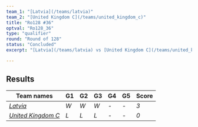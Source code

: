 ```yaml
---
team_1: "[Latvia](/teams/latvia)"
team_2: "[United Kingdom C](/teams/united_kingdom_c)"
title: "Ro128 #36"
optval: "Ro128_36"
type: "qualifier"
round: "Round of 128"
status: "Concluded"
excerpt: "[Latvia](/teams/latvia) vs [United Kingdom C](/teams/united_kingdom_c)"

---
```

## Results

| Team names | G1 | G2 | G3 | G4 | G5 | Score |
| -- | -- | -- | -- | -- | -- | -- |
| *[Latvia](/teams/latvia)* | *W* | *W* | *W* | *-* | *-* | *3* |
| *[United Kingdom C](/teams/united_kingdom_c)* | *L* | *L* | *L* | *-* | *-* | *0* |
